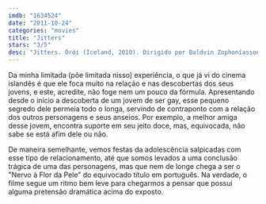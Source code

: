 ```yaml
---
imdb: "1634524"
date: "2011-10-24"
categories: "movies"
title: "Jitters"
stars: "3/5"
desc: "Jitters. Órói (Iceland, 2010). Dirigido por Baldvin Zophoníasson. Escrito por Ingibjörg Reynisdóttir, Baldvin Zophoníasson. Com Atli Oskar Fjalarsson, Ilva Holmes, Gísli Örn Garðarsson, Birna Rún Eiríksdóttir, Lilja Guðrún Þorvaldsdóttir, Elías Helgi Kofoed-Hansen, Haraldur Ari Stefánsson, María Birta, Ingibjörg Reynisdóttir."
---
```

Da minha limitada (põe limitada nisso) experiência, o que já vi do cinema islandês é que ele foca muito na relação e nas descobertas dos seus jovens, e este, acredite, não foge nem um pouco da fórmula. Apresentando desde o início a descoberta de um jovem de ser gay, esse pequeno segredo dele permeia todo o longa, servindo de contraponto com a relação dos outros personagens e seus anseios. Por exemplo, a melhor amiga desse jovem, encontra suporte em seu jeito doce, mas, equivocada, não sabe se está afim dele ou não.

De maneira semelhante, vemos festas da adolescência salpicadas com esse tipo de relacionamento, até que somos levados a uma conclusão trágica de uma das personagens, mas que nem de longe chega a ser o "Nervo à Flor da Pele" do equivocado título em português. Na verdade, o filme segue um ritmo bem leve para chegarmos a pensar que possui alguma pretensão dramática acima do exposto.

